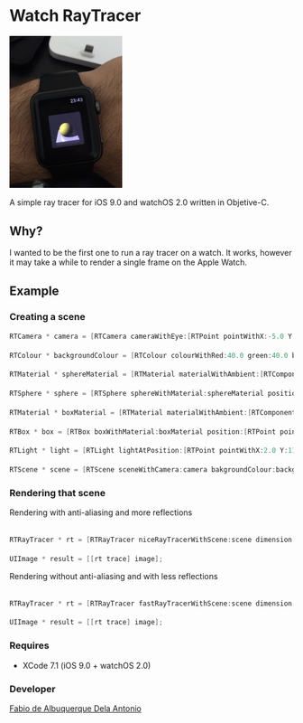 # Watch RayTracer
<img src="/watch.jpg?raw=true" width="200">

A simple ray tracer for iOS 9.0 and watchOS 2.0 written in Objetive-C. 

## Why?
I wanted to be the first one to run a ray tracer on a watch. It works, however it may take a while to render a single frame on the Apple Watch.

## Example
### Creating a scene
```objective-c
RTCamera * camera = [RTCamera cameraWithEye:[RTPoint pointWithX:-5.0 Y:8.0 Z:5.0] lookAt:[RTPoint pointWithX:0.0 Y:5.0 Z:0.0] up:[RTVector vectorWithX:0.0 Y:1.0 Z:0.0] fov:45.0 zvp:0.1];
    
RTColour * backgroundColour = [RTColour colourWithRed:40.0 green:40.0 blue:40.0];
    
RTMaterial * sphereMaterial = [RTMaterial materialWithAmbient:[RTComponent componentWithRed:0.1 green:0.1 blue:0.1] diffuse:[RTComponent componentWithRed:0.8 green:0.8 blue:0.08] specular:[RTComponent componentWithRed:0.98 green:0.98 blue:0.8] shininess:300.0 reflection:0.15 transparency:0.0];
    
RTSphere * sphere = [RTSphere sphereWithMaterial:sphereMaterial position:[RTPoint pointWithX:0.0 Y:5.0 Z:0.0] radius:1.0];

RTMaterial * boxMaterial = [RTMaterial materialWithAmbient:[RTComponent componentWithRed:0.1 green:0.1 blue:0.1] diffuse:[RTComponent componentWithRed:0.5 green:0.5 blue:0.5] specular:[RTComponent componentWithRed:0.8 green:0.8 blue:0.8] shininess:300.0 reflection:0.75 transparency:0.0];

RTBox * box = [RTBox boxWithMaterial:boxMaterial position:[RTPoint pointWithX:0.0 Y:4.0 Z:0.0] size:[RTVector vectorWithX:3.0 Y:0.5 Z:3.0]];
    
RTLight * light = [RTLight lightAtPosition:[RTPoint pointWithX:2.0 Y:11.0 Z:6.0] withAmbient:[RTColour colourWithRed:255.0 green:255.0 blue:255.0] diffuse:[RTColour colourWithRed:255.0 green:255.0 blue:255.0] specular:[RTColour colourWithRed:255.0 green:255.0 blue:255.0]];
    
RTScene * scene = [RTScene sceneWithCamera:camera bakgroundColour:backgroundColour objects:@[sphere, box] lights:@[light]];
```

### Rendering that scene

Rendering with anti-aliasing and more reflections
```objective-c

RTRayTracer * rt = [RTRayTracer niceRayTracerWithScene:scene dimension:[RTDimension dimensionWithSize:CGSizeMake(100, 100)]];

UIImage * result = [[rt trace] image];

```

Rendering without anti-aliasing and with less reflections
```objective-c

RTRayTracer * rt = [RTRayTracer fastRayTracerWithScene:scene dimension:[RTDimension dimensionWithSize:CGSizeMake(100, 100)]];

UIImage * result = [[rt trace] image];

```

### Requires
* XCode 7.1 (iOS 9.0 + watchOS 2.0)

### Developer
[Fabio de Albuquerque Dela Antonio](http://fabio914.blogspot.com)



